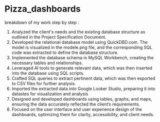 # Pizza_dashboards

breakdown of my work step by step :

1) Analyzed the client's needs and the existing database structure as outlined in the Project Specification Document.
2) Developed the relational database model using QuickDBD.com. The model is visualized in the modele.png file, and the corresponding SQL code was extracted to define the database structure.
3) Implemented the database schema in MySQL Workbench, creating the necessary tables and relationships.
4) Leveraged AI tools to generate relevant data, which was then inserted into the database using SQL scripts.
5) Crafted SQL queries to extract pertinent data, which was then exported to CSV files for further analysis.
6) Imported the extracted data into Google Looker Studio, preparing it into datastes for visualization and analysis
7) Designed and developed dashboards using tables, graphs, and maps, ensuring the data accurately reflected the client’s requirements.
8) Focused on the user interface and user experience design of the dashboards, optimizing them for clarity, accessibility, and client needs.
